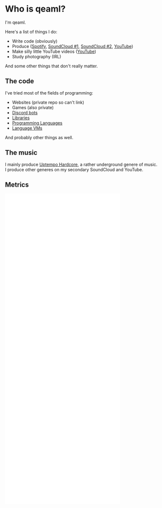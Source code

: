 # Who is qeaml?

I'm qeaml.

Here's a list of things I do:

* Write code (obviously)
* Produce ([Spotify][spt], [SoundCloud #1][sc1], [SoundCloud #2][sc2], [YouTube][yt2])
* Make silly little YouTube videos ([YouTube][yt1])
* Study photography (IRL)

And some other things that don't really matter.

## The code

I've tried most of the fields of programming:

* Websites (private repo so can't link)
* Games (also private)
* [Discord bots](autobot)
* [Libraries](all)
* [Programming Languages](skol)
* [Language VMs](skvm)

And probably other things as well.

## The music

I mainly produce [Uptempo Hardcore][tdh], a rather underground genere of music.
I produce other generes on my secondary SoundCloud and YouTube.

## Metrics
[![Metrics](/github-metrics.svg)](https://github.com/lowlighter/metrics)

[spt]: https://open.spotify.com/artist/0dWlVjsXUfWpdTjqrgV8BV?si=AufAUrn3QUScCfg1aPamzg
[sc1]: https://soundcloud.com/qeaml
[sc2]: https://soundcould.com/gyrzt
[yt1]: https://www.youtube.com/channel/UCPZ46lKEns2OT0oDUMsTeGA
[yt2]: https://www.youtube.com/channel/UCDD10AZ3Frw2mX3C7uqx-bQ

[autobot]: https://github.com/qeaml/autobot
[all]: https://github.com/qeaml/all
[skol]: https://github.com/syzkrash/skol
[skvm]: https://github.com/syzkrash/skvm

[tdh]: https://soundcloud.com/user-890682500

